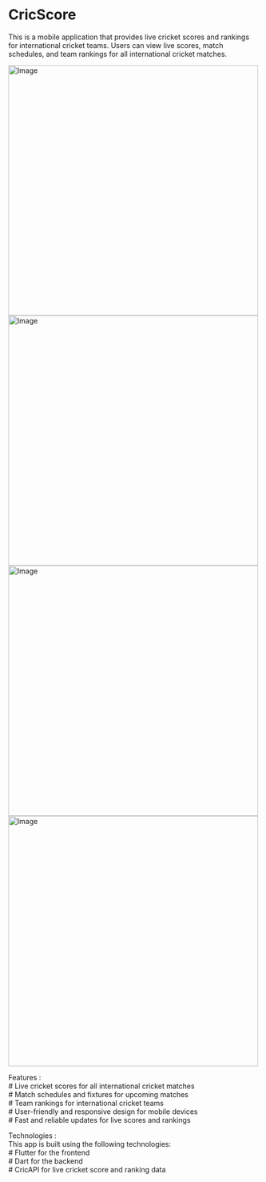 # CricScore

This is a mobile application that provides live cricket scores and rankings for international cricket teams. Users can view live scores, match schedules, and team rankings for all international cricket matches.  

<img src="https://user-images.githubusercontent.com/76230694/221427578-b62e4894-81fc-435c-9bb2-4d9b51bbe2a7.png" alt="Image" width="500"/>
<img src="https://user-images.githubusercontent.com/76230694/221427595-786db754-01ea-46fd-a60d-53d3e401322b.png" alt="Image" width="500"/>
<img src="https://user-images.githubusercontent.com/76230694/221427605-91ed57b7-397b-4f6d-a12b-91c0d51ecafa.png" alt="Image" width="500"/>
<img src="https://user-images.githubusercontent.com/76230694/221427620-0614b0df-2355-4f2e-9c55-66203b189af2.png" alt="Image" width="500"/>
 

Features :   
    # Live cricket scores for all international cricket matches  
    # Match schedules and fixtures for upcoming matches  
    # Team rankings for international cricket teams  
    # User-friendly and responsive design for mobile devices  
    # Fast and reliable updates for live scores and rankings  

Technologies :  
   This app is built using the following technologies:  
      # Flutter for the frontend  
      # Dart for the backend  
      # CricAPI for live cricket score and ranking data 
